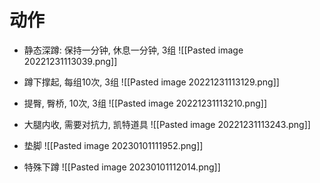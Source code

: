 # 动作

- 静态深蹲: 保持一分钟, 休息一分钟, 3组
![[Pasted image 20221231113039.png]]

- 蹲下撑起, 每组10次, 3组
![[Pasted image 20221231113129.png]]

- 提臀, 臀桥, 10次, 3组
![[Pasted image 20221231113210.png]]

- 大腿内收, 需要对抗力, 凯特道具
![[Pasted image 20221231113243.png]]

- 垫脚
![[Pasted image 20230101111952.png]]

- 特殊下蹲
![[Pasted image 20230101112014.png]]